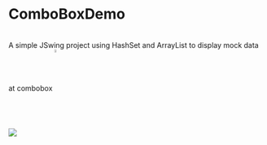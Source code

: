 # ComboBoxDemo
<div style="display: inline_block" class="flex-container"><br>
	<span>A simple JSwing project using HashSet and ArrayList to display mock data at combobox</span>
        <img align="center" alt="Java" height="4%" width="4%" <img src="https://cdn.jsdelivr.net/gh/devicons/devicon/icons/java/java-original.svg" />
</div>

<img src="https://github.com/JGMelon22/CarteiraClientes/assets/73988556/b45e9555-e9be-4f1e-8f12-ced482913c3f" />